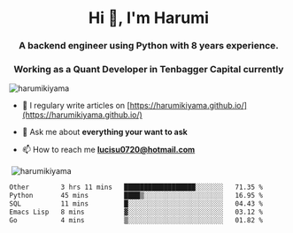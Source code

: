 <h1 align="center">Hi 👋, I'm Harumi</h1>
<h3 align="center">A backend engineer using <b>Python</b> with 8 years experience.</h3>
<h3 align="center">Working as a Quant Developer in <b>Tenbagger Capital</b> currently</h3>

<p align="left"> <img src="https://komarev.com/ghpvc/?username=harumikiyama" alt="harumikiyama" /> </p>


- 📝 I regulary write articles on [https://harumikiyama.github.io/](https://harumikiyama.github.io/)

- 💬 Ask me about **everything your want to ask**

- 📫 How to reach me **lucisu0720@hotmail.com**

<p>&nbsp;<img align="center" src="https://github-readme-stats.vercel.app/api?username=harumikiyama&show_icons=true" alt="harumikiyama" /></p>


<!--START_SECTION:waka-->

```txt
Other        3 hrs 11 mins   ██████████████████░░░░░░░   71.35 %
Python       45 mins         ████▒░░░░░░░░░░░░░░░░░░░░   16.95 %
SQL          11 mins         █░░░░░░░░░░░░░░░░░░░░░░░░   04.43 %
Emacs Lisp   8 mins          ▓░░░░░░░░░░░░░░░░░░░░░░░░   03.12 %
Go           4 mins          ▒░░░░░░░░░░░░░░░░░░░░░░░░   01.82 %
```

<!--END_SECTION:waka-->
